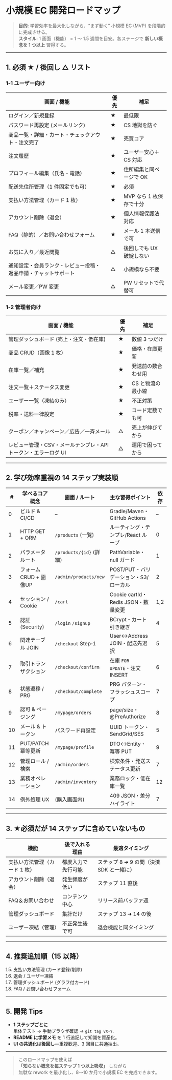 # 小規模 EC 開発ロードマップ

> **目的**: 学習効率を最大化しながら、“まず動く” 小規模 EC (MVP) を段階的に完成させる。  
> **スタイル**: 1 画面（機能） = 1 〜 1.5 週間を目安。各ステージで **新しい概念を 1 つ以上** 習得する。

---

## 1. 必須 ★ / 後回し △ リスト

### 1‑1 ユーザー向け

| 画面 / 機能 | 優先 | 補足 |
|-------------|------|------|
| ログイン／新規登録 | ★ | 最低限 |
| パスワード再設定 (メールリンク) | ★ | CS 地獄を防ぐ |
| 商品一覧・詳細・カート・チェックアウト・注文完了 | ★ | 売買コア |
| 注文履歴 | ★ | ユーザー安心＋CS 対応 |
| プロフィール編集（氏名・電話） | ★ | 住所編集と同ページで OK |
| 配送先住所管理（1 件固定でも可） | ★ | 必須 |
| 支払い方法管理（カード 1 枚） | ★ | MVP なら 1 枚保存で十分 |
| アカウント削除（退会） | ★ | 個人情報保護法対応 |
| FAQ（静的）／お問い合わせフォーム | ★ | メール 1 本送信で可 |
| お気に入り／最近閲覧 | △ | 後回しでも UX 破綻しない |
| 通知設定・会員ランク・レビュー投稿・返品申請・チャットサポート | △ | 小規模なら不要 |
| メール変更／PW 変更 | △ | PW リセットで代替可 |

### 1‑2 管理者向け

| 画面 / 機能 | 優先 | 補足 |
|-------------|------|------|
| 管理ダッシュボード (売上・注文・低在庫) | ★ | 数値 3 つだけ |
| 商品 CRUD（画像 1 枚） | ★ | 価格・在庫更新 |
| 在庫一覧／補充 | ★ | 発送前の数合わせ用 |
| 注文一覧＋ステータス変更 | ★ | CS と物流の最小線 |
| ユーザー一覧（凍結のみ） | ★ | 不正対策 |
| 税率・送料一律設定 | ★ | コード定数でも可 |
| クーポン／キャンペーン／広告／一斉メール | △ | 売上が伸びてから |
| レビュー管理・CSV・メールテンプレ・API トークン・エラーログ UI | △ | 運用で困ってから |

---

## 2. 学び効率重視の 14 ステップ実装順

| # | 学べるコア概念 | 画面 / ルート | 主な習得ポイント | 依存 |
|---|---------------|---------------|------------------|------|
| 0 | ビルド & CI/CD | – | Gradle/Maven・GitHub Actions | – |
| 1 | HTTP GET + ORM | `/products` (一覧) | ルーティング・テンプレ/React ループ | 0 |
| 2 | パラメータルート | `/products/{id}` (詳細) | PathVariable・null ガード | 1 |
| 3 | フォーム CRUD + 画像UP | `/admin/products/new` | POST/PUT・バリデーション・S3/ローカル | 2 |
| 4 | セッション / Cookie | `/cart` | Cookie cartId・Redis JSON・数量変更 | 1,2 |
| 5 | 認証 (Security) | `/login` `/signup` | BCrypt・カート引き継ぎ | 4 |
| 6 | 関連テーブル JOIN | `/checkout` Step‑1 | User↔Address JOIN・配送先選択 | 5 |
| 7 | 取引トランザクション | `/checkout/confirm` | 在庫 `FOR UPDATE`・注文 INSERT | 6 |
| 8 | 状態遷移 / PRG | `/checkout/complete` | PRG パターン・フラッシュスコープ | 7 |
| 9 | 認可 & ページング | `/mypage/orders` | page/size・@PreAuthorize | 8 |
|10 | メール & トークン | パスワード再設定 | UUID トークン・SendGrid/SES | 5 |
|11 | PUT/PATCH 冪等更新 | `/mypage/profile` | DTO↔Entity・冪等 PUT | 9 |
|12 | 管理ロール / 検索 | `/admin/orders` | 検索条件・発送ステータス更新 | 7 |
|13 | 業務オペレーション | `/admin/inventory` | 業務ロック・低在庫一覧 | 12 |
|14 | 例外処理 UX | (購入画面内) | 409 JSON・差分ハイライト | 7 |

---

## 3. ★必須だが 14 ステップに含めていないもの

| 機能 | 後で入れる理由 | 最適タイミング |
|------|---------------|---------------|
| 支払い方法管理（カード 1 枚） | 都度入力で先行可能 | ステップ 8 ➜ 9 の間（決済 SDK と一緒に） |
| アカウント削除（退会） | 発生頻度が低い | ステップ 11 直後 |
| FAQ＆お問い合わせ | コンテンツ中心 | リリース前バッファ週 |
| 管理ダッシュボード | 集計だけ | ステップ 13 ➜ 14 の後 |
| ユーザー凍結（管理） | 不正発生後で可 | 退会機能と同タイミング |

---

## 4. 推奨追加順（15 以降）

15. 支払い方法管理 (カード登録/削除)  
16. 退会 / ユーザー凍結  
17. 管理ダッシュボード (グラフ付カード)  
18. FAQ / お問い合わせフォーム  

---

## 5. 開発 Tips

* **1 ステップごとに**  
  単体テスト → 手動ブラウザ確認 → `git tag vX-Y`.  
* **README に学習メモ** を 1 行追記して知識を資産化。  
* **UI の共通化は後回し**—重複歓迎、3 回目に共通抽出。  

---

> このロードマップを使えば  
> **「知らない概念を毎ステップ 1 つ以上吸収」** しながら  
> 無駄な rework を最小化し、8〜10 か月で小規模 EC を完成できます。
